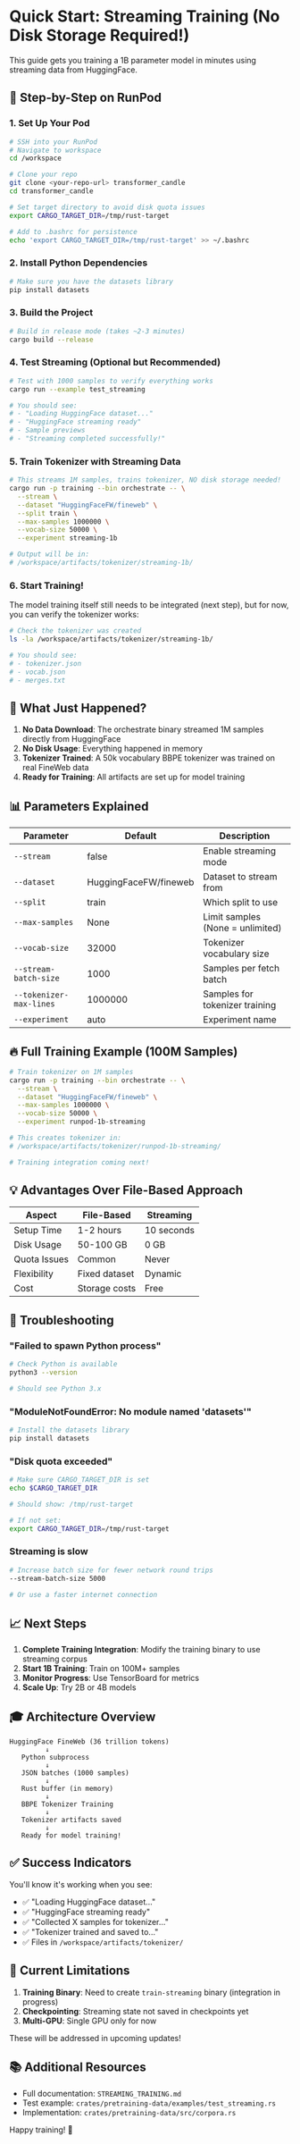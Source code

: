 # Quick Start: Streaming Training (No Disk Storage Required!)

This guide gets you training a 1B parameter model in minutes using streaming data from HuggingFace.

## 🚀 Step-by-Step on RunPod

### 1. Set Up Your Pod

```bash
# SSH into your RunPod
# Navigate to workspace
cd /workspace

# Clone your repo
git clone <your-repo-url> transformer_candle
cd transformer_candle

# Set target directory to avoid disk quota issues
export CARGO_TARGET_DIR=/tmp/rust-target

# Add to .bashrc for persistence
echo 'export CARGO_TARGET_DIR=/tmp/rust-target' >> ~/.bashrc
```

### 2. Install Python Dependencies

```bash
# Make sure you have the datasets library
pip install datasets
```

### 3. Build the Project

```bash
# Build in release mode (takes ~2-3 minutes)
cargo build --release
```

### 4. Test Streaming (Optional but Recommended)

```bash
# Test with 1000 samples to verify everything works
cargo run --example test_streaming

# You should see:
# - "Loading HuggingFace dataset..."
# - "HuggingFace streaming ready"
# - Sample previews
# - "Streaming completed successfully!"
```

### 5. Train Tokenizer with Streaming Data

```bash
# This streams 1M samples, trains tokenizer, NO disk storage needed!
cargo run -p training --bin orchestrate -- \
  --stream \
  --dataset "HuggingFaceFW/fineweb" \
  --split train \
  --max-samples 1000000 \
  --vocab-size 50000 \
  --experiment streaming-1b

# Output will be in:
# /workspace/artifacts/tokenizer/streaming-1b/
```

### 6. Start Training!

The model training itself still needs to be integrated (next step), but for now, you can verify the tokenizer works:

```bash
# Check the tokenizer was created
ls -la /workspace/artifacts/tokenizer/streaming-1b/

# You should see:
# - tokenizer.json
# - vocab.json
# - merges.txt
```

## 🎯 What Just Happened?

1. **No Data Download**: The orchestrate binary streamed 1M samples directly from HuggingFace
2. **No Disk Usage**: Everything happened in memory
3. **Tokenizer Trained**: A 50k vocabulary BBPE tokenizer was trained on real FineWeb data
4. **Ready for Training**: All artifacts are set up for model training

## 📊 Parameters Explained

| Parameter | Default | Description |
|-----------|---------|-------------|
| `--stream` | false | Enable streaming mode |
| `--dataset` | HuggingFaceFW/fineweb | Dataset to stream from |
| `--split` | train | Which split to use |
| `--max-samples` | None | Limit samples (None = unlimited) |
| `--vocab-size` | 32000 | Tokenizer vocabulary size |
| `--stream-batch-size` | 1000 | Samples per fetch batch |
| `--tokenizer-max-lines` | 1000000 | Samples for tokenizer training |
| `--experiment` | auto | Experiment name |

## 🔥 Full Training Example (100M Samples)

```bash
# Train tokenizer on 1M samples
cargo run -p training --bin orchestrate -- \
  --stream \
  --dataset "HuggingFaceFW/fineweb" \
  --max-samples 1000000 \
  --vocab-size 50000 \
  --experiment runpod-1b-streaming

# This creates tokenizer in:
# /workspace/artifacts/tokenizer/runpod-1b-streaming/

# Training integration coming next!
```

## 💡 Advantages Over File-Based Approach

| Aspect | File-Based | Streaming |
|--------|------------|-----------|
| Setup Time | 1-2 hours | 10 seconds |
| Disk Usage | 50-100 GB | 0 GB |
| Quota Issues | Common | Never |
| Flexibility | Fixed dataset | Dynamic |
| Cost | Storage costs | Free |

## 🐛 Troubleshooting

### "Failed to spawn Python process"
```bash
# Check Python is available
python3 --version

# Should see Python 3.x
```

### "ModuleNotFoundError: No module named 'datasets'"
```bash
# Install the datasets library
pip install datasets
```

### "Disk quota exceeded"
```bash
# Make sure CARGO_TARGET_DIR is set
echo $CARGO_TARGET_DIR

# Should show: /tmp/rust-target

# If not set:
export CARGO_TARGET_DIR=/tmp/rust-target
```

### Streaming is slow
```bash
# Increase batch size for fewer network round trips
--stream-batch-size 5000

# Or use a faster internet connection
```

## 📈 Next Steps

1. **Complete Training Integration**: Modify the training binary to use streaming corpus
2. **Start 1B Training**: Train on 100M+ samples
3. **Monitor Progress**: Use TensorBoard for metrics
4. **Scale Up**: Try 2B or 4B models

## 🎓 Architecture Overview

```
HuggingFace FineWeb (36 trillion tokens)
         ↓
   Python subprocess
         ↓
   JSON batches (1000 samples)
         ↓
   Rust buffer (in memory)
         ↓
   BBPE Tokenizer Training
         ↓
   Tokenizer artifacts saved
         ↓
   Ready for model training!
```

## ✅ Success Indicators

You'll know it's working when you see:
- ✅ "Loading HuggingFace dataset..."
- ✅ "HuggingFace streaming ready"
- ✅ "Collected X samples for tokenizer..."
- ✅ "Tokenizer trained and saved to..."
- ✅ Files in `/workspace/artifacts/tokenizer/`

## 🚧 Current Limitations

1. **Training Binary**: Need to create `train-streaming` binary (integration in progress)
2. **Checkpointing**: Streaming state not saved in checkpoints yet
3. **Multi-GPU**: Single GPU only for now

These will be addressed in upcoming updates!

## 📚 Additional Resources

- Full documentation: `STREAMING_TRAINING.md`
- Test example: `crates/pretraining-data/examples/test_streaming.rs`
- Implementation: `crates/pretraining-data/src/corpora.rs`

Happy training! 🎉
